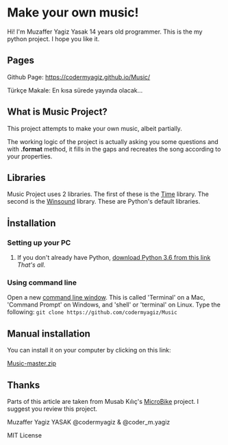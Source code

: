 #        Make your own music!

Hi! I'm Muzaffer Yagiz Yasak 14 years old programmer. This is the my python project. I hope you like it.
##  Pages

Github Page: https://codermyagiz.github.io/Music/

Türkçe Makale: En kısa sürede yayında olacak...

## What is Music Project?

This project attempts to make your own music, albeit partially. 

The working logic of the project is actually asking you some questions and with **.format** method, it fills in the gaps and recreates the song according to your properties.

## Libraries
Music Project uses 2 libraries. The first of these is the [Time](https://docs.python.org/3/library/time.html#module-time) library. The second is the [Winsound](https://docs.python.org/3/library/winsound.html) library. These are Python's default libraries.


## İnstallation 
### Setting up your PC
1.  If you don't already have Python,  [download Python 3.6 from this link](https://www.python.org/downloads/release/python-369/)
*That's all.*
### **Using command line**
Open a new  [command line window](https://www.computerhope.com/jargon/c/commandi.htm). This is called 'Terminal' on a Mac, 'Command Prompt' on Windows, and 'shell' or 'terminal' on Linux. Type the following:
`git clone https://github.com/codermyagiz/Music`

## Manual installation

You can install it on your computer by clicking on this link:

[Music-master.zip](https://drive.google.com/file/d/1HcPx746YvZQCWsT-GXR2EBYjt2YKUSjh/view?usp=sharing)

## Thanks

Parts of this article are taken from Musab Kılıç's [MicroBike](https://github.com/musabkilic/MicroBike) project. 
I suggest you review this project.


Muzaffer Yagiz YASAK
@codermyagiz & @coder_m.yagiz

MIT License
